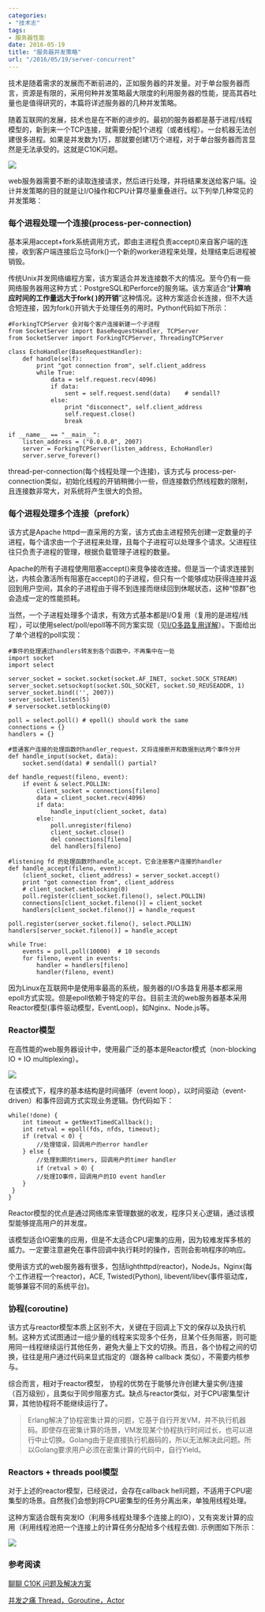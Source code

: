 ```yaml
---
categories:
- "技术志"
tags:
- 服务器性能
date: 2016-05-19
title: "服务器并发策略"
url: "/2016/05/19/server-concurrent"
---
```


技术是随着需求的发展而不断前进的，正如服务器的并发量。对于单台服务器而言，资源是有限的，采用何种并发策略最大限度的利用服务器的性能，提高其吞吐量也是值得研究的，本篇将详述服务器的几种并发策略。

<!--more-->

随着互联网的发展，技术也是在不断的进步的。最初的服务器都是基于进程/线程模型的，新到来一个TCP连接，就需要分配1个进程（或者线程）。一台机器无法创建很多进程。如果是并发数为1万，那就要创建1万个进程，对于单台服务器而言显然是无法承受的。这就是C10K问题。


![](http://7xt5nc.com1.z0.glb.clouddn.com/pic/2016/2016-05-19-server-concurrent-c10K.jpg)


web服务器需要不断的读取连接请求，然后进行处理，并将结果发送给客户端。设计并发策略的目的就是让I/O操作和CPU计算尽量重叠进行。以下列举几种常见的并发策略：

### 每个进程处理一个连接(process-per-connection)

基本采用accept+fork系统调用方式，即由主进程负责accept()来自客户端的连接，收到客户端连接后立马fork()一个新的worker进程来处理，处理结束后进程被销毁。

传统Unix并发网络编程方案，该方案适合并发连接数不大的情况。至今仍有一些网络服务器用这种方式：PostgreSQL和Perforce的服务端。该方案适合“**计算响应时间的工作量远大于fork( )的开销**”这种情况。这种方案适合长连接，但不大适合短连接，因为fork()开销大于处理任务的用时。Python代码如下所示：

	#ForkingTCPServer 会对每个客户连接新建一个子进程
	from SocketServer import BaseRequestHandler, TCPServer
	from SocketServer import ForkingTCPServer, ThreadingTCPServer

	class EchoHandler(BaseRequestHandler):
	    def handle(self):
	        print "got connection from", self.client_address
	        while True:
	            data = self.request.recv(4096)
	            if data:
	                sent = self.request.send(data)    # sendall?
	            else:
	                print "disconnect", self.client_address
	                self.request.close()
	                break

	if __name__ == "__main__":
	    listen_address = ("0.0.0.0", 2007)
	    server = ForkingTCPServer(listen_address, EchoHandler)
	    server.serve_forever()
thread-per-connection(每个线程处理一个连接)，该方式与 process-per-connection类似，初始化线程的开销稍微小一些，但连接数仍然线程数的限制，且连接数非常大，对系统将产生很大的负担。

### 每个进程处理多个连接（prefork）

该方式是Apache httpd一直采用的方案，该方式由主进程预先创建一定数量的子进程，每个请求由一个子进程来处理，且每个子进程可以处理多个请求。父进程往往只负责子进程的管理，根据负载管理子进程的数量。

Apache的所有子进程使用阻塞accept()来竞争接收连接。但是当一个请求连接到达，内核会激活所有阻塞在accept()的子进程，但只有一个能够成功获得连接并返回到用户空间，其余的子进程由于得不到连接而继续回到休眠状态，这种“惊群”也会造成一定的性能损耗。

当然，一个子进程处理多个请求，有效方式基本都是I/O复用（复用的是进程/线程），可以使用select/poll/epoll等不同方案实现（见[I/O多路复用详解]()）。下面给出了单个进程的poll实现：

	#事件的处理通过handlers转发到各个函数中，不再集中在一处
	import socket
	import select

	server_socket = socket.socket(socket.AF_INET, socket.SOCK_STREAM)
	server_socket.setsockopt(socket.SOL_SOCKET, socket.SO_REUSEADDR, 1)
	server_socket.bind(('', 2007))
	server_socket.listen(5)
	# serversocket.setblocking(0)

	poll = select.poll() # epoll() should work the same
	connections = {}
	handlers = {}

	#普通客户连接的处理函数时handler_request，又将连接断开和数据到达两个事件分开
	def handle_input(socket, data):
	    socket.send(data) # sendall() partial?

	def handle_request(fileno, event):
	    if event & select.POLLIN:
	        client_socket = connections[fileno]
	        data = client_socket.recv(4096)
	        if data:
	            handle_input(client_socket, data)
	        else:
	            poll.unregister(fileno)
	            client_socket.close()
	            del connections[fileno]
	            del handlers[fileno]

	#listening fd 的处理函数时handle_accept，它会注册客户连接的handler
	def handle_accept(fileno, event):
	    (client_socket, client_address) = server_socket.accept()
	    print "got connection from", client_address
	    # client_socket.setblocking(0)
	    poll.register(client_socket.fileno(), select.POLLIN)
	    connections[client_socket.fileno()] = client_socket
	    handlers[client_socket.fileno()] = handle_request

	poll.register(server_socket.fileno(), select.POLLIN)
	handlers[server_socket.fileno()] = handle_accept

	while True:
	    events = poll.poll(10000)  # 10 seconds
	    for fileno, event in events:
	        handler = handlers[fileno]
	        handler(fileno, event)



因为Linux在互联网中是使用率最高的系统，服务器的I/O多路复用基本都采用epoll方式实现。但是epoll依赖于特定的平台。目前主流的web服务器基本采用Reactor模型(事件驱动模型，EventLoop)，如Nginx、Node.js等。


### Reactor模型
在高性能的web服务器设计中，使用最广泛的基本是Reactor模式（non-blocking IO + IO multiplexing）。

![](http://7xt5nc.com1.z0.glb.clouddn.com/pic/2016/2016-05-19-server-concurrent-reactor.png)

在该模式下，程序的基本结构是时间循环（event loop），以时间驱动（event-driven）和事件回调方式实现业务逻辑。伪代码如下：

	while(!done) {
		int timeout = getNextTimedCallback();
		int retval = epoll(fds, nfds, timeout);
		if (retval < 0) {
			//处理错误，回调用户的error handler
		} else {
			//处理到期的timers, 回调用户的timer handler
			if（retval > 0）{
			//处理IO事件，回调用户的IO event handler
		}
	 } 
	}

Reactor模型的优点是通过网络库来管理数据的收发，程序只关心逻辑，通过该模型能够提高用户的并发度。

该模型适合IO密集的应用，但是不太适合CPU密集的应用，因为较难发挥多核的威力。一定要注意避免在事件回调中执行耗时的操作，否则会影响程序的响应。

使用该方式的web服务器有很多，包括lighthttpd(reactor)，NodeJs，Nginx(每个工作进程一个reactor)，ACE, Twisted(Python), libevent/libev(事件驱动库，能够兼容不同的系统平台)。

### 协程(coroutine)
该方式与reactor模型本质上区别不大，关键在于回调上下文的保存以及执行机制。这种方式试图通过一组少量的线程来实现多个任务，旦某个任务阻塞，则可能用同一线程继续运行其他任务，避免大量上下文的切换。而且，各个协程之间的切换，往往是用户通过代码来显式指定的（跟各种 callback 类似），不需要内核参与。

综合而言，相对于reactor模型， 协程的优势在于能够允许创建大量实例/连接（百万级别），且类似于同步阻塞方式。缺点与reactor类似，对于CPU密集型计算，其他协程将不能继续运行了。

> Erlang解决了协程密集计算的问题，它基于自行开发VM，并不执行机器码。即使存在密集计算的场景，VM发现某个协程执行时间过长，也可以进行中止切换。Golang由于是直接执行机器码的，所以无法解决此问题。所以Golang要求用户必须在密集计算的代码中，自行Yield。

### Reactors + threads pool模型
对于上述的reactor模型，已经说过，会存在callback hell问题，不适用于CPU密集型的场景。自然我们会想到将CPU密集型的任务分离出来，单独用线程处理。

这种方案适合既有突发IO（利用多线程处理多个连接上的IO），又有突发计算的应用（利用线程池把一个连接上的计算任务分配给多个线程去做). 示例图如下所示：

![](http://7xt5nc.com1.z0.glb.clouddn.com/pic/2016/2016-05-19-server-concurrent-reactors.png)


### 参考阅读
[聊聊 C10K 问题及解决方案](http://blog.jobbole.com/99954/#comment-156379)

[并发之痛 Thread，Goroutine，Actor](http://jolestar.com/parallel-programming-model-thread-goroutine-actor/)





